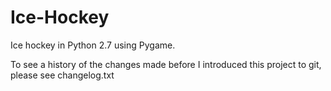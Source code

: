 # Ice-Hockey

Ice hockey in Python 2.7 using Pygame.

To see a history of the changes made before I introduced this project to git, please see changelog.txt
